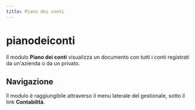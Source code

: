 ```yaml
---
title: Piano dei conti
---
```


# pianodeiconti

Il modulo **Piano dei conti** visualizza un documento con tutti i conti registrati da un'azienda o da un privato.

## Navigazione

Il modulo è raggiungibile attraverso il menu laterale del gestionale, sotto il link **Contabilità**.

